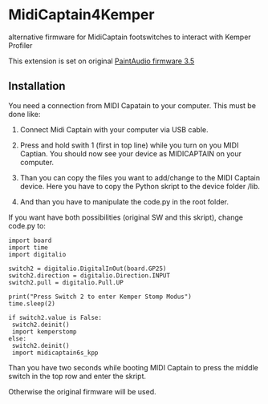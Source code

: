 # MidiCaptain4Kemper
alternative firmware for MidiCaptain footswitches to interact with Kemper Profiler

This extension is set on original [PaintAudio firmware 3.5](https://cdn.shopify.com/s/files/1/0656/8312/8548/files/FW_MINI6_KPP_V3.51.zip?v=1711205983)

<h2>Installation</h2>
You need a connection from MIDI Capatain to your computer. This must be done like:

1. Connect Midi Captain with your computer via USB cable.
2. Press and hold swith 1 (first in top line) while you turn on you MIDI Captian.
You should now see your device as MIDICAPTAIN on your computer.

3. Than you can copy the files you want to add/change to the MIDI Captain device.
Here you have to copy the Python skript to the device folder /lib.
4. And than you have to manipulate the code.py in the root folder.

If you want have both possibilities (original SW and this skript), change code.py to:

	import board
	import time
	import digitalio
	
	switch2 = digitalio.DigitalInOut(board.GP25)
	switch2.direction = digitalio.Direction.INPUT
	switch2.pull = digitalio.Pull.UP
  
	print("Press Switch 2 to enter Kemper Stomp Modus")
	time.sleep(2)
  
	if switch2.value is False:
	 switch2.deinit()
	 import kemperstomp
	else:
	 switch2.deinit()
	 import midicaptain6s_kpp

Than you have two seconds while booting MIDI Captain to press the middle switch in the top row and enter the skript.

Otherwise the original firmware will be used.
